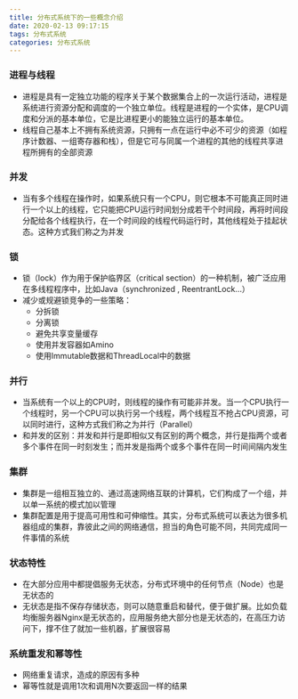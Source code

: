```yaml
---
title: 分布式系统下的一些概念介绍
date: 2020-02-13 09:17:15
tags: 分布式系统
categories: 分布式系统
---
```


### 进程与线程
- 进程是具有一定独立功能的程序关于某个数据集合上的一次运行活动，进程是系统进行资源分配和调度的一个独立单位。线程是进程的一个实体，是CPU调度和分派的基本单位，它是比进程更小的能独立运行的基本单位。
- 线程自己基本上不拥有系统资源，只拥有一点在运行中必不可少的资源（如程序计数器、一组寄存器和栈），但是它可与同属一个进程的其他的线程共享进程所拥有的全部资源

### 并发
- 当有多个线程在操作时，如果系统只有一个CPU，则它根本不可能真正同时进行一个以上的线程，它只能把CPU运行时间划分成若干个时间段，再将时间段分配给各个线程执行，在一个时间段的线程代码运行时，其他线程处于挂起状态。这种方式我们称之为并发

### 锁
- 锁（lock）作为用于保护临界区（critical section）的一种机制，被广泛应用在多线程程序中，比如Java（synchronized , ReentrantLock…）
- 减少或规避锁竞争的一些策略：
  - 分拆锁
  - 分离锁
  - 避免共享变量缓存
  - 使用并发容器如Amino
  - 使用Immutable数据和ThreadLocal中的数据

### 并行
- 当系统有一个以上的CPU时，则线程的操作有可能非并发。当一个CPU执行一个线程时，另一个CPU可以执行另一个线程，两个线程互不抢占CPU资源，可以同时进行，这种方式我们称之为并行（Parallel）
- 和并发的区别：并发和并行是即相似又有区别的两个概念，并行是指两个或者多个事件在同一时刻发生；而并发是指两个或多个事件在同一时间间隔内发生

### 集群
- 集群是一组相互独立的、通过高速网络互联的计算机，它们构成了一个组，并以单一系统的模式加以管理
- 集群配置是用于提高可用性和可伸缩性。其实，分布式系统可以表达为很多机器组成的集群，靠彼此之间的网络通信，担当的角色可能不同，共同完成同一件事情的系统

### 状态特性
- 在大部分应用中都提倡服务无状态，分布式环境中的任何节点（Node）也是无状态的
- 无状态是指不保存存储状态，则可以随意重启和替代，便于做扩展。比如负载均衡服务器Nginx是无状态的，应用服务绝大部分也是无状态的，在高压力访问下，撑不住了就加一些机器，扩展很容易


### 系统重发和幂等性
- 网络重复请求，造成的原因有多种
- 幂等性就是调用1次和调用N次要返回一样的结果

